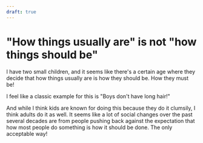 ```yaml
---
draft: true
---
```


# "How things usually are" is not "how things should be"

I have two small children, and it seems like there's a certain age where they decide that how things usually are is how they should be. How they must be!

I feel like a classic example for this is "Boys don't have long hair!"

And while I think kids are known for doing this because they do it clumsily, I think adults do it as well. It seems like a lot of social changes over the past several decades are from people pushing back against the expectation that how most people do something is how it should be done. The only acceptable way!
